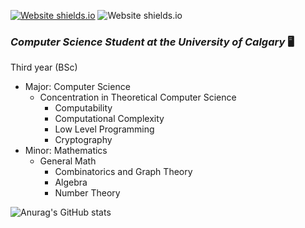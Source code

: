 [![Website shields.io](https://img.shields.io/website-up-down-green-red/http/shields.io.svg)](http://noah.binaryfox.ca/)
![Website shields.io](https://img.shields.io/badge/Maintained%3F-yes-green.svg)

### ***Computer Science Student at the University of Calgary*** :desktop_computer:
Third year (BSc)
* Major: Computer Science 
  * Concentration in Theoretical Computer Science
    * Computability
     * Computational Complexity
      * Low Level Programming
      * Cryptography  
* Minor: Mathematics
  * General Math
    * Combinatorics and Graph Theory 
     * Algebra
      * Number Theory 



![Anurag's GitHub stats](https://github-readme-stats.vercel.app/api?username=NoahPinel&theme=dark&show_icons=true)








